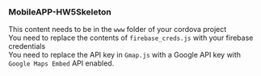 ### MobileAPP-HW5Skeleton

 This content needs to be in the `www` folder of your cordova project\
 You need to replace the contents of `firebase_creds.js` with your firebase credentials\
 You need to replace the API key in `Gmap.js` with a Google API key with `Google Maps Embed` API enabled.
